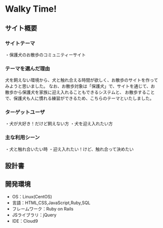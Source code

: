 # Walky Time!
<!--訳（ウォーキータイム！＝お散歩のお時間ですよー！）-->


## サイト概要
### サイトテーマ
・保護犬のお散歩のコミュニティーサイト
​
### テーマを選んだ理由
犬を飼えない環境から、犬と触れ合える時間が欲しく、お散歩のサイトを作ってみようと思いました。
なお、お散歩対象は「保護犬」で、サイトを通じて、お散歩から保護犬を家族に迎え入れることもできるシステムと、
お散歩することで、保護犬も人に慣れる練習ができるため、こちらのテーマといたしました。
​
### ターゲットユーザ
・犬が大好き！だけど飼えない方
・犬を迎え入れたい方
​
### 主な利用シーン
・犬と触れ合いたい時
・迎え入れたい！けど、触れ合って決めたい
​
## 設計書


## 開発環境
- OS：Linux(CentOS)
- 言語：HTML,CSS,JavaScript,Ruby,SQL
- フレームワーク：Ruby on Rails
- JSライブラリ：jQuery
- IDE：Cloud9
